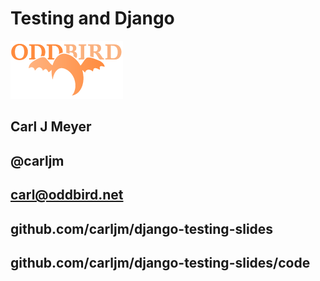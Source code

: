 <!SLIDE smaller intro>
# Testing and Django #

![OddBird](logo.png)

## Carl J Meyer ##
## @carljm ##
## carl@oddbird.net ##
## github.com/carljm/django-testing-slides ##
## github.com/carljm/django-testing-slides/code ##

